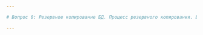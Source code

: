 ```yaml
---

# Вопрос 0: Резервное копирование БД. Процесс резервного копирования. Выполнение резервного копирования. Команда BACKUP DATABASE.

---
```

